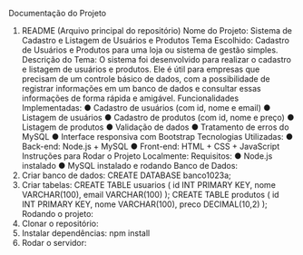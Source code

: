 Documentação do Projeto
1. README (Arquivo principal do repositório)
Nome do Projeto:
Sistema de Cadastro e Listagem de Usuários e Produtos
Tema Escolhido:
Cadastro de Usuários e Produtos para uma loja ou sistema de gestão simples.
Descrição do Tema:
O sistema foi desenvolvido para realizar o cadastro e listagem de usuários e produtos. Ele é
útil para empresas que precisam de um controle básico de dados, com a possibilidade de
registrar informações em um banco de dados e consultar essas informações de forma
rápida e amigável.
Funcionalidades Implementadas:
● Cadastro de usuários (com id, nome e email)
● Listagem de usuários
● Cadastro de produtos (com id, nome e preço)
● Listagem de produtos
● Validação de dados
● Tratamento de erros do MySQL
● Interface responsiva com Bootstrap
Tecnologias Utilizadas:
● Back-end: Node.js + MySQL
● Front-end: HTML + CSS + JavaScript
Instruções para Rodar o Projeto Localmente:
Requisitos:
● Node.js instalado
● MySQL instalado e rodando
Banco de Dados:
1. Criar banco de dados:
CREATE DATABASE banco1023a;
2. Criar tabelas:
CREATE TABLE usuarios (
id INT PRIMARY KEY,
nome VARCHAR(100),
email VARCHAR(100)
);
CREATE TABLE produtos (
id INT PRIMARY KEY,
nome VARCHAR(100),
preco DECIMAL(10,2)
);
Rodando o projeto:
1. Clonar o repositório:
2. Instalar dependências:
npm install
3. Rodar o servidor:
